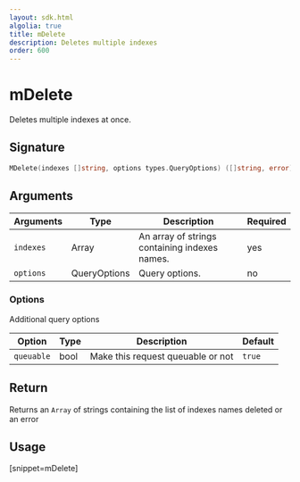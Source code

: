 ```yaml
---
layout: sdk.html
algolia: true
title: mDelete
description: Deletes multiple indexes
order: 600
---
```


# mDelete

Deletes multiple indexes at once.

## Signature

```go
MDelete(indexes []string, options types.QueryOptions) ([]string, error)
```

## Arguments

| Arguments | Type         | Description                                   | Required |
| --------- | ------------ | --------------------------------------------- | -------- |
| `indexes` | Array        | An array of strings containing indexes names. | yes      |
| `options` | QueryOptions | Query options.         | no       |

### **Options**

Additional query options

| Option     | Type    | Description                       | Default |
| ---------- | ------- | --------------------------------- | ------- |
| `queuable` | bool | Make this request queuable or not | `true`  |

## Return

Returns an `Array` of strings containing the list of indexes names deleted or an error

## Usage

[snippet=mDelete]
